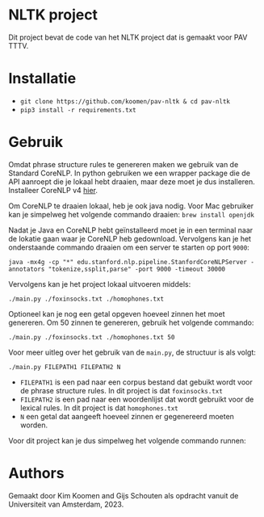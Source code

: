# NLTK project

Dit project bevat de code van het NLTK project dat is gemaakt voor PAV TTTV.

# Installatie

- `git clone https://github.com/koomen/pav-nltk & cd pav-nltk`
- `pip3 install -r requirements.txt`

# Gebruik

Omdat phrase structure rules te genereren maken we gebruik van de Standard
CoreNLP. In python gebruiken we een wrapper package die de API aanroept die je
lokaal hebt draaien, maar deze moet je dus installeren. Installeer CoreNLP v4
[hier](https://stanfordnlp.github.io/CoreNLP).

Om CoreNLP te draaien lokaal, heb je ook java nodig. Voor Mac gebruiker kan je
simpelweg het volgende commando draaien: `brew install openjdk`

Nadat je Java en CoreNLP hebt geïnstalleerd moet je in een terminal naar de
lokatie gaan waar je CoreNLP heb gedownload. Vervolgens kan je het onderstaande
commando draaien om een server te starten op port `9000`:

```
java -mx4g -cp "*" edu.stanford.nlp.pipeline.StanfordCoreNLPServer -annotators "tokenize,ssplit,parse" -port 9000 -timeout 30000
```


Vervolgens kan je het project lokaal uitvoeren middels:

```
./main.py ./foxinsocks.txt ./homophones.txt
```

Optioneel kan je nog een getal opgeven hoeveel zinnen het moet genereren. Om
50 zinnen te genereren, gebruik het volgende commando:

```
./main.py ./foxinsocks.txt ./homophones.txt 50
```

Voor meer uitleg over het gebruik van de `main.py`, de structuur is als volgt:

```
./main.py FILEPATH1 FILEPATH2 N
```

- `FILEPATH1` is een pad naar een corpus bestand dat gebuikt wordt voor de
  phrase structure rules. In dit project is dat `foxinsocks.txt`
- `FILEPATH2` is een pad naar een woordenlijst dat wordt gebruikt voor de
  lexical rules. In dit project is dat `homophones.txt`
- `N` een getal dat aangeeft hoeveel zinnen er gegenereerd moeten worden.

Voor dit project kan je dus simpelweg het volgende commando runnen:

# Authors

Gemaakt door Kim Koomen and Gijs Schouten als opdracht vanuit de Universiteit
van Amsterdam, 2023.
